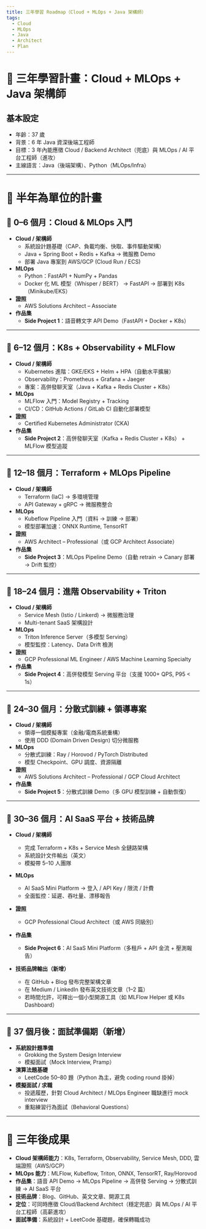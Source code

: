 ```yaml
---
title: 三年學習 Roadmap（Cloud + MLOps + Java 架構師）
tags:
  - Cloud
  - MLOps
  - Java
  - Architect
  - Plan
---
```


# 🚀 三年學習計畫：Cloud + MLOps + Java 架構師

## 基本設定
- 年齡：37 歲
- 背景：6 年 Java 資深後端工程師
- 目標：3 年內能應徵 Cloud / Backend Architect（兜底）與 MLOps / AI 平台工程師（進攻）
- 主線語言：Java（後端架構）、Python（MLOps/Infra）

---

# 📅 半年為單位的計畫

## 🔹 0–6 個月：Cloud & MLOps 入門
- **Cloud / 架構師**
  - 系統設計題基礎（CAP、負載均衡、快取、事件驅動架構）
  - Java + Spring Boot + Redis + Kafka → 微服務 Demo
  - 部署 Java 專案到 AWS/GCP (Cloud Run / ECS)
- **MLOps**
  - Python：FastAPI + NumPy + Pandas
  - Docker 化 ML 模型（Whisper / BERT） → FastAPI → 部署到 K8s（Minikube/EKS）
- **證照**
  - AWS Solutions Architect – Associate
- **作品集**
  - **Side Project 1**：語音轉文字 API Demo（FastAPI + Docker + K8s）

---

## 🔹 6–12 個月：K8s + Observability + MLFlow
- **Cloud / 架構師**
  - Kubernetes 進階：GKE/EKS + Helm + HPA（自動水平擴展）
  - Observability：Prometheus + Grafana + Jaeger
  - 專案：高併發聊天室（Java + Kafka + Redis Cluster + K8s）
- **MLOps**
  - MLFlow 入門：Model Registry + Tracking
  - CI/CD：GitHub Actions / GitLab CI 自動化部署模型
- **證照**
  - Certified Kubernetes Administrator (CKA)
- **作品集**
  - **Side Project 2**：高併發聊天室（Kafka + Redis Cluster + K8s） + MLFlow 模型追蹤

---

## 🔹 12–18 個月：Terraform + MLOps Pipeline
- **Cloud / 架構師**
  - Terraform (IaC) → 多環境管理
  - API Gateway + gRPC → 微服務整合
- **MLOps**
  - Kubeflow Pipeline 入門（資料 → 訓練 → 部署）
  - 模型部署加速：ONNX Runtime, TensorRT
- **證照**
  - AWS Architect – Professional（或 GCP Architect Associate）
- **作品集**
  - **Side Project 3**：MLOps Pipeline Demo（自動 retrain → Canary 部署 → Drift 監控）

---

## 🔹 18–24 個月：進階 Observability + Triton
- **Cloud / 架構師**
  - Service Mesh (Istio / Linkerd) → 微服務治理
  - Multi-tenant SaaS 架構設計
- **MLOps**
  - Triton Inference Server（多模型 Serving）
  - 模型監控：Latency、Data Drift 檢測
- **證照**
  - GCP Professional ML Engineer / AWS Machine Learning Specialty
- **作品集**
  - **Side Project 4**：高併發模型 Serving 平台（支援 1000+ QPS, P95 < 1s）

---

## 🔹 24–30 個月：分散式訓練 + 領導專案
- **Cloud / 架構師**
  - 領導一個模擬專案（金融/電商系統重構）
  - 使用 DDD (Domain Driven Design) 切分微服務
- **MLOps**
  - 分散式訓練：Ray / Horovod / PyTorch Distributed
  - 模型 Checkpoint、GPU 調度、資源隔離
- **證照**
  - AWS Solutions Architect – Professional / GCP Cloud Architect
- **作品集**
  - **Side Project 5**：分散式訓練 Demo（多 GPU 模型訓練 + 自動恢復）

---

## 🔹 30–36 個月：AI SaaS 平台 + 技術品牌
- **Cloud / 架構師**
  - 完成 Terraform + K8s + Service Mesh 全鏈路架構
  - 系統設計文件輸出（英文）
  - 模擬帶 5–10 人團隊
- **MLOps**
  - AI SaaS Mini Platform → 登入 / API Key / 限流 / 計費
  - 全面監控：延遲、吞吐量、漂移報告
- **證照**
  - GCP Professional Cloud Architect（或 AWS 同級別）
- **作品集**
  - **Side Project 6**：AI SaaS Mini Platform（多租戶 + API 金流 + 壓測報告）

- **技術品牌輸出（新增）**
  - 在 GitHub + Blog 發布完整架構文章
  - 在 Medium / LinkedIn 發布英文技術文章（1–2 篇）
  - 若時間允許，可釋出一個小型開源工具（如 MLFlow Helper 或 K8s Dashboard）

---

## 🔹 37 個月後：面試準備期（新增）
- **系統設計題準備**
  - Grokking the System Design Interview
  - 模擬面試（Mock Interview, Pramp）
- **演算法題基礎**
  - LeetCode 50–80 題（Python 為主，避免 coding round 掛掉）
- **模擬面試 / 求職**
  - 投遞履歷，針對 Cloud Architect / MLOps Engineer 職缺進行 mock interview
  - 重點練習行為面試（Behavioral Questions）

---

# 🎯 三年後成果
- **Cloud 架構師能力**：K8s, Terraform, Observability, Service Mesh, DDD, 雲端證照（AWS/GCP）
- **MLOps 能力**：MLFlow, Kubeflow, Triton, ONNX, TensorRT, Ray/Horovod
- **作品集**：語音 API Demo → MLOps Pipeline → 高併發 Serving → 分散式訓練 → AI SaaS 平台
- **技術品牌**：Blog、GitHub、英文文章、開源工具
- **定位**：可同時應徵 Cloud/Backend Architect（穩定兜底）與 MLOps / AI 平台工程師（高薪進攻）
- **面試準備**：系統設計 + LeetCode 基礎題，確保轉職成功
